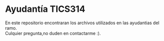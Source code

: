
# Ayudantía TICS314
En este repositorio encontraran los archivos utilizados en las ayudantias del ramo. 
<br>
Culquier pregunta,no duden en contactarme :).
